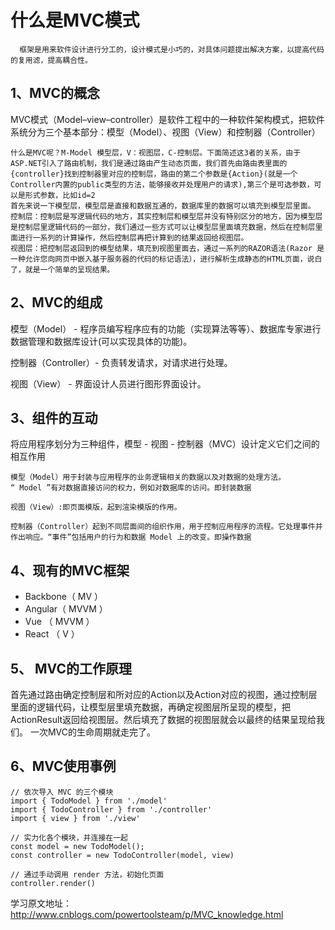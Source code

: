 # 什么是MVC模式

      框架是用来软件设计进行分工的，设计模式是小巧的，对具体问题提出解决方案，以提高代码的复用滤，提高耦合性。


## 1、MVC的概念

MVC模式（Model–view–controller）是软件工程中的一种软件架构模式，把软件系统分为三个基本部分：模型（Model）、视图（View）和控制器（Controller）

    什么是MVC呢？M-Model 模型层，V：视图层，C-控制层。下面简述这3者的关系，由于ASP.NET引入了路由机制，我们是通过路由产生动态页面，我们首先由路由表里面的{controller}找到控制器里对应的控制层，路由的第二个参数是{Action}(就是一个Controller内置的public类型的方法，能够接收并处理用户的请求),第三个是可选参数，可以是形式参数，比如id=2
    首先来说一下模型层，模型层是直接和数据互通的，数据库里的数据可以填充到模型层里面。
    控制层：控制层是写逻辑代码的地方，其实控制层和模型层并没有特别区分的地方，因为模型层是控制层里逻辑代码的一部分，我们通过一些方式可以让模型层里面填充数据，然后在控制层里面进行一系列的计算操作，然后控制层再把计算到的结果返回给视图层。
    视图层：把控制层返回到的模型结果，填充到视图里面去，通过一系列的RAZOR语法(Razor 是一种允许您向网页中嵌入基于服务器的代码的标记语法），进行解析生成静态的HTML页面，说白了，就是一个简单的呈现结果。

## 2、MVC的组成

模型（Model） - 程序员编写程序应有的功能（实现算法等等）、数据库专家进行数据管理和数据库设计(可以实现具体的功能)。

控制器（Controller）- 负责转发请求，对请求进行处理。

视图（View） - 界面设计人员进行图形界面设计。


## 3、组件的互动
将应用程序划分为三种组件，模型 - 视图 - 控制器（MVC）设计定义它们之间的相互作用

    模型（Model）用于封装与应用程序的业务逻辑相关的数据以及对数据的处理方法。
    “ Model ”有对数据直接访问的权力，例如对数据库的访问。即封装数据

    视图（View）:即页面模版，起到渲染模版的作用。

    控制器（Controller）起到不同层面间的组织作用，用于控制应用程序的流程。它处理事件并作出响应。“事件”包括用户的行为和数据 Model 上的改变。即操作数据

## 4、现有的MVC框架  

* Backbone（ MV ）
* Angular（ MVVM ）
* Vue （ MVVM ）
* React （ V ）

## 5、 MVC的工作原理

首先通过路由确定控制层和所对应的Action以及Action对应的视图，通过控制层里面的逻辑代码，让模型层里填充数据，再确定视图层所呈现的模型，把ActionResult返回给视图层。然后填充了数据的视图层就会以最终的结果呈现给我们。 一次MVC的生命周期就走完了。


## 6、MVC使用事例
```
// 依次导入 MVC 的三个模块
import { TodoModel } from './model'
import { TodoController } from './controller'
import { view } from './view'

// 实力化各个模块，并连接在一起
const model = new TodoModel();
const controller = new TodoController(model, view)

// 通过手动调用 render 方法，初始化页面
controller.render()
```
学习原文地址：http://www.cnblogs.com/powertoolsteam/p/MVC_knowledge.html